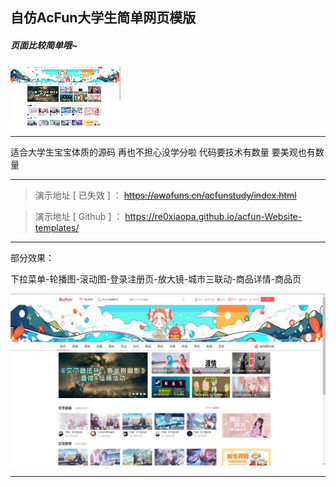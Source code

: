 ## 自仿AcFun大学生简单网页模版

##### 页面比较简单哦~

![image](/assets/image.gif)

---

适合大学生宝宝体质的源码 再也不担心没学分啦 代码要技术有数量 要美观也有数量

---

>演示地址 [ 已失效 ] ：
<del>https://awafuns.cn/acfunstudy/index.html</del>

>演示地址 [ Github ] ：
https://re0xiaopa.github.io/acfun-Website-templates/

---

部分效果：

下拉菜单-轮播图-滚动图-登录注册页-放大镜-城市三联动-商品详情-商品页

![image](/assets/image.webp)

----
